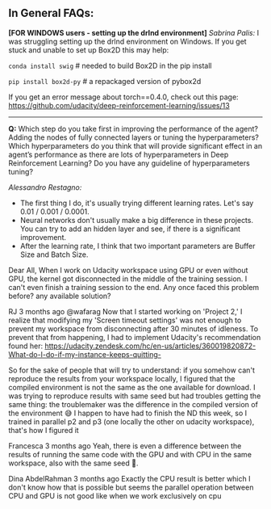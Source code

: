 ## In General FAQs: 

**[FOR WINDOWS users - setting up the drlnd environment]**
*Sabrina Palis:* I was struggling setting up the drlnd environment on Windows. 
If you get stuck and unable to set up Box2D this may help:

`conda install swig` # needed to build Box2D in the pip install

`pip install box2d-py` # a repackaged version of pybox2d

If you get an error message about torch==0.4.0, check out this page:
https://github.com/udacity/deep-reinforcement-learning/issues/13

---

**Q:** Which step do you take first in improving the performance of the agent? Adding the nodes of fully connected layers or tuning the hyperparameters? Which hyperparameters do you think that will provide significant effect in an agent’s performance as there are lots of hyperparameters in Deep Reinforcement Learning? Do you have any guideline of hyperparameters tuning? 

*Alessandro Restagno:* 
* The first thing I do, it's usually trying different learning rates. Let's say 0.01 / 0.001 / 0.0001.
* Neural networks don't usually make a big difference in these projects. You can try to add an hidden layer and see, if there is a significant improvement.
* After the learning rate, I think that two important parameters are Buffer Size and Batch Size.


Dear All, When I work on Udacity workspace using GPU or even without GPU, the kernel got disconnected in the middle of the training session. I can't even finish a training session to the end. Any once faced this problem before? any available solution?

RJ  3 months ago
@wafarag Now that I started working on 'Project 2,' I realize that modifying my 'Screen timeout settings' was not enough to prevent my workspace from disconnecting after 30 minutes of idleness. To prevent that from happening, I had to implement Udacity's recommendation found her: https://udacity.zendesk.com/hc/en-us/articles/360019820872-What-do-I-do-if-my-instance-keeps-quitting-


So for the sake of people that will try to understand:
if you somehow can't reproduce the results from your workspace locally, I figured that the compiled environment is not the same as the one available for download. I was trying to reproduce results with same seed but had troubles getting the same thing: the troublemaker was the difference in the compiled version of the environment :sweat_smile:
I happen to have had to finish the ND this week, so I trained in parallel p2 and p3 (one locally the other on udacity workspace), that's how I figured it 


Francesca  3 months ago
Yeah, there is even a difference between the results of running the same code with the GPU and with CPU in the same workspace, also with the same seed :zany_face:.

Dina AbdelRahman  3 months ago
Exactly the CPU result is better which I don't know how that is possible but seems the parallel operation between CPU and GPU is not good like when we work exclusively on cpu


